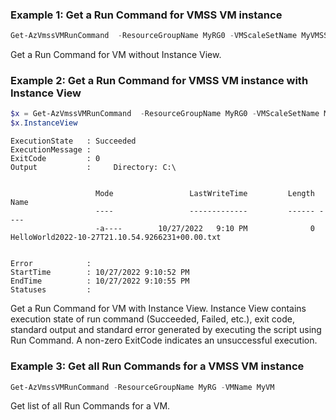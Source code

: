 ### Example 1: Get a Run Command for VMSS VM instance

```powershell
Get-AzVmssVMRunCommand  -ResourceGroupName MyRG0 -VMScaleSetName MyVMSS -InstanceId 0 -RunCommandName MyRunCommand
```

Get a Run Command for VM without Instance View.

### Example 2: Get a Run Command for VMSS VM instance with Instance View

```powershell
$x = Get-AzVmssVMRunCommand  -ResourceGroupName MyRG0 -VMScaleSetName MyVMSS -InstanceId 0 -RunCommandName MyRunCommand -Expand InstanceView
$x.InstanceView
```

```output
ExecutionState   : Succeeded
ExecutionMessage :
ExitCode         : 0
Output           :     Directory: C:\


                   Mode                 LastWriteTime         Length Name
                   ----                 -------------         ------ ----
                   -a----        10/27/2022   9:10 PM              0 HelloWorld2022-10-27T21.10.54.9266231+00.00.txt


Error            :
StartTime        : 10/27/2022 9:10:52 PM
EndTime          : 10/27/2022 9:10:55 PM
Statuses         :
```

Get a Run Command for VM with Instance View. Instance View contains execution state of run command (Succeeded, Failed, etc.), exit code, standard output and standard error generated by executing the script using Run Command. A non-zero ExitCode indicates an unsuccessful execution.

### Example 3: Get all Run Commands for a VMSS VM instance

```powershell
Get-AzVmssVMRunCommand -ResourceGroupName MyRG -VMName MyVM
```

Get list of all Run Commands for a VM.